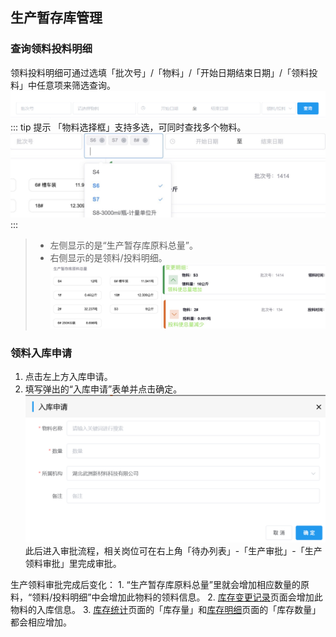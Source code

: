 ## 生产暂存库管理
### 查询领料投料明细
领料投料明细可通过选填「批次号」/「物料」/「开始日期结束日期」/「领料投料」中任意项来筛选查询。  
![图片](../../.vuepress/public/images/production/search.png)
::: tip 提示
「物料选择框」支持多选，可同时查找多个物料。  
![图片](../../.vuepress/public/images/production/sczckgl2.jpg)  
:::
>+ 左侧显示的是“生产暂存库原料总量”。  
>+ 右侧显示的是领料/投料明细。  
![图片](../../.vuepress/public/images/production/sczckgl.jpg)  

### 领料入库申请
1. 点击左上方<kbd>入库申请</kbd>。  
2. 填写弹出的“入库申请”表单并点击<kbd>确定</kbd>。 
![图片](../../.vuepress/public/images/production/temporary.png) 
此后进入审批流程，相关岗位可在右上角「待办列表」-「生产审批」-「生产领料审批」里完成审批。
<ShowImg src="../../.vuepress/public/images/process/sc-scllsp.png" text="“生产领料审批”的审批流程图"/>   
生产领料审批完成后变化：
1. “生产暂存库原料总量”里就会增加相应数量的原料，“领料/投料明细”中会增加此物料的领料信息。
2. <u>库存变更记录</u>页面会增加此物料的入库信息。
3. <u>库存统计</u>页面的「库存量」和<u>库存明细</u>页面的「库存数量」都会相应增加。